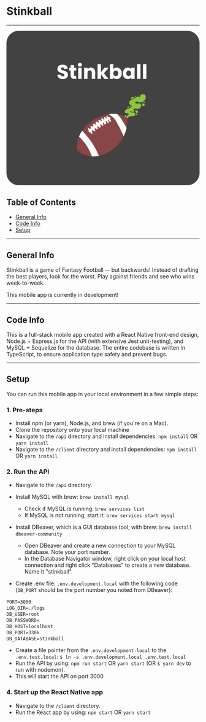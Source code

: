 # Stinkball

---

![Stinkball Logo](/client/assets/images/MainStinkballLogo.png)

## Table of Contents
* [General Info](#general-info)
* [Code Info](#code-info)
* [Setup](#setup)

---
## General Info

Stinkball is a game of Fantasy Football -- but backwards! Instead of drafting the best players, look for the worst. Play against friends and see who wins week-to-week. 

This mobile app is currently in development! 

---
## Code Info

This is a full-stack mobile app created with a React Native front-end design, Node.js + Express.js for the API (with extensive Jest unit-testing), and MySQL + Sequelize for the database. The entire codebase is written in TypeScript, to ensure application type safety and prevent bugs.


---
## Setup
You can run this mobile app in your local environment in a few simple steps: 

### 1. Pre-steps
- Install npm (or yarn), Node.js, and brew (if you're on a Mac). 
- Clone the repository onto your local machine
- Navigate to the `/api` directory and install dependencies: `npm install` OR `yarn install` 
- Navigate to the `/client` directory and install dependencies: `npm install` OR `yarn install` 


### 2. Run the API

- Navigate to the `/api` directory. 
- Install MySQL with brew: `brew install mysql`
    - Check if MySQL is running: `brew services list`
    - If MySQL is not running, start it: `brew services start mysql`

- Install DBeaver, which is a GUI database tool, with brew: `brew install dbeaver-community`
    - Open DBeaver and create a new connection to your MySQL database. Note your port number. 
    - In the Database Navigator window, right click on your local host connection and right click "Databases" to create a new database. Name it "stinkball".

- Create .env file: `.env.development.local` with the following code (`DB_PORT` should be the port number you noted from DBeaver): 
```
PORT=3000
LOG_DIR=./logs
DB_USER=root
DB_PASSWORD=
DB_HOST=localhost
DB_PORT=3306
DB_DATABASE=stinkball
```
- Create a file pointer from the `.env.development.local` to the `.env.test.local`: `$ ln -s .env.development.local .env.test.local`
- Run the API by using: `npm run start` OR `yarn start` (OR `$ yarn dev` to run with nodemon).
- This will start the API on port 3000


### 4. Start up the React Native app

- Navigate to the `/client` directory. 
- Run the React app by using: `npm start` OR `yarn start`



